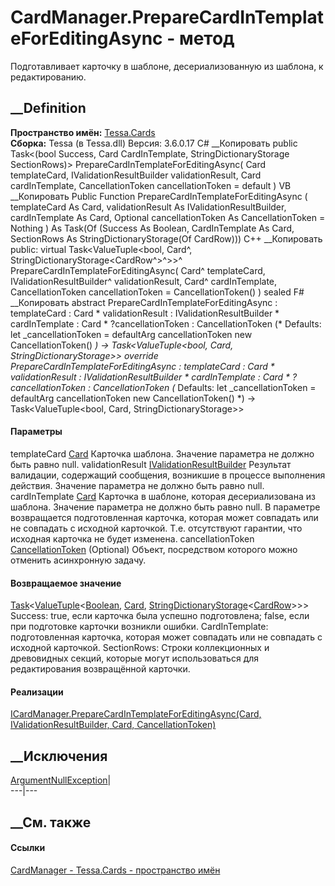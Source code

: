 # CardManager.PrepareCardInTemplateForEditingAsync - метод
Подготавливает карточку в шаблоне, десериализованную из шаблона, к
редактированию.
##  __Definition
 **Пространство имён:** [Tessa.Cards](N_Tessa_Cards.htm)  
 **Сборка:** Tessa (в Tessa.dll) Версия: 3.6.0.17
C# __Копировать
     public Task<(bool Success, Card CardInTemplate, StringDictionaryStorage<CardRow> SectionRows)> PrepareCardInTemplateForEditingAsync(
    	Card templateCard,
    	IValidationResultBuilder validationResult,
    	Card cardInTemplate,
    	CancellationToken cancellationToken = default
    )
VB __Копировать
     Public Function PrepareCardInTemplateForEditingAsync ( 
    	templateCard As Card,
    	validationResult As IValidationResultBuilder,
    	cardInTemplate As Card,
    	Optional cancellationToken As CancellationToken = Nothing
    ) As Task(Of (Success As Boolean, CardInTemplate As Card, SectionRows As StringDictionaryStorage(Of CardRow)))
C++ __Копировать
     public:
    virtual Task<ValueTuple<bool, Card^, StringDictionaryStorage<CardRow^>^>>^ PrepareCardInTemplateForEditingAsync(
    	Card^ templateCard, 
    	IValidationResultBuilder^ validationResult, 
    	Card^ cardInTemplate, 
    	CancellationToken cancellationToken = CancellationToken()
    ) sealed
F# __Копировать
     abstract PrepareCardInTemplateForEditingAsync : 
            templateCard : Card * 
            validationResult : IValidationResultBuilder * 
            cardInTemplate : Card * 
            ?cancellationToken : CancellationToken 
    (* Defaults:
            let _cancellationToken = defaultArg cancellationToken new CancellationToken()
    *)
    -> Task<ValueTuple<bool, Card, StringDictionaryStorage<CardRow>>> 
    override PrepareCardInTemplateForEditingAsync : 
            templateCard : Card * 
            validationResult : IValidationResultBuilder * 
            cardInTemplate : Card * 
            ?cancellationToken : CancellationToken 
    (* Defaults:
            let _cancellationToken = defaultArg cancellationToken new CancellationToken()
    *)
    -> Task<ValueTuple<bool, Card, StringDictionaryStorage<CardRow>>> 
#### Параметры
templateCard [Card](T_Tessa_Cards_Card.htm)
     Карточка шаблона. Значение параметра не должно быть равно null. 
validationResult
[IValidationResultBuilder](T_Tessa_Platform_Validation_IValidationResultBuilder.htm)
     Результат валидации, содержащий сообщения, возникшие в процессе выполнения действия. Значение параметра не должно быть равно null. 
cardInTemplate [Card](T_Tessa_Cards_Card.htm)
Карточка в шаблоне, которая десериализована из шаблона. Значение параметра не
должно быть равно null.
В параметре возвращается подготовленная карточка, которая может совпадать или
не совпадать с исходной карточкой. Т.е. отсутствуют гарантии, что исходная
карточка не будет изменена.
cancellationToken
[CancellationToken](https://learn.microsoft.com/dotnet/api/system.threading.cancellationtoken)
(Optional)
    Объект, посредством которого можно отменить асинхронную задачу.
#### Возвращаемое значение
[Task](https://learn.microsoft.com/dotnet/api/system.threading.tasks.task-1)<[ValueTuple](https://learn.microsoft.com/dotnet/api/system.valuetuple-3)<[Boolean](https://learn.microsoft.com/dotnet/api/system.boolean),
[Card](T_Tessa_Cards_Card.htm),
[StringDictionaryStorage](T_Tessa_Platform_Storage_StringDictionaryStorage_1.htm)<[CardRow](T_Tessa_Cards_CardRow.htm)>>>  
Success: true, если карточка была успешно подготовлена; false, если при
подготовке карточки возникли ошибки.
CardInTemplate: подготовленная карточка, которая может совпадать или не
совпадать с исходной карточкой.
SectionRows: Строки коллекционных и древовидных секций, которые могут
использоваться для редактирования возвращённой карточки.
#### Реализации
[ICardManager.PrepareCardInTemplateForEditingAsync(Card,
IValidationResultBuilder, Card,
CancellationToken)](M_Tessa_Cards_ICardManager_PrepareCardInTemplateForEditingAsync.htm)  
##  __Исключения
[ArgumentNullException](https://learn.microsoft.com/dotnet/api/system.argumentnullexception)|  
---|---  
##  __См. также
#### Ссылки
[CardManager - ](T_Tessa_Cards_CardManager.htm)
[Tessa.Cards - пространство имён](N_Tessa_Cards.htm)
